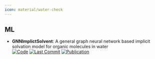 ```yaml
---
icon: material/water-check
---
```



## **ML**
- **GNNImplictSolvent**: A general graph neural network based implicit solvation model for organic molecules in water  
		[![Code](https://img.shields.io/github/stars/rinikerlab/GNNImplicitSolvent?style=for-the-badge&logo=github)](https://github.com/rinikerlab/GNNImplicitSolvent) [![Last Commit](https://img.shields.io/github/last-commit/rinikerlab/GNNImplicitSolvent?style=for-the-badge&logo=github)](https://github.com/rinikerlab/GNNImplicitSolvent) [![Publication](https://img.shields.io/badge/Publication-Citations:0-blue?style=for-the-badge&logo=bookstack)](https://doi.org/10.1039/D4SC02432J) 
